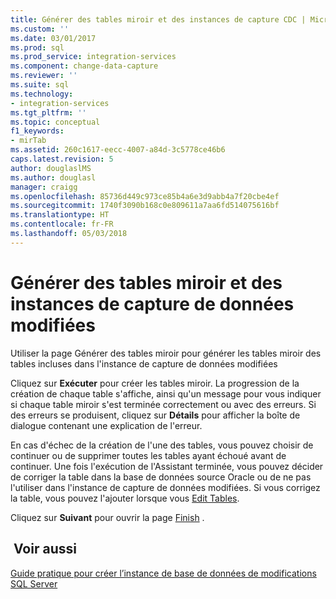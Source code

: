 ```yaml
---
title: Générer des tables miroir et des instances de capture CDC | Microsoft Docs
ms.custom: ''
ms.date: 03/01/2017
ms.prod: sql
ms.prod_service: integration-services
ms.component: change-data-capture
ms.reviewer: ''
ms.suite: sql
ms.technology:
- integration-services
ms.tgt_pltfrm: ''
ms.topic: conceptual
f1_keywords:
- mirTab
ms.assetid: 260c1617-eecc-4007-a84d-3c5778ce46b6
caps.latest.revision: 5
author: douglaslMS
ms.author: douglasl
manager: craigg
ms.openlocfilehash: 85736d449c973ce85b4a6e3d9abb4a7f20cbe4ef
ms.sourcegitcommit: 1740f3090b168c0e809611a7aa6fd514075616bf
ms.translationtype: HT
ms.contentlocale: fr-FR
ms.lasthandoff: 05/03/2018
---
```

# <a name="generate-mirror-tables-and-cdc-capture-instances"></a>Générer des tables miroir et des instances de capture de données modifiées
  Utiliser la page Générer des tables miroir pour générer les tables miroir des tables incluses dans l'instance de capture de données modifiées  
  
 Cliquez sur **Exécuter** pour créer les tables miroir. La progression de la création de chaque table s'affiche, ainsi qu'un message pour vous indiquer si chaque table miroir s'est terminée correctement ou avec des erreurs. Si des erreurs se produisent, cliquez sur **Détails** pour afficher la boîte de dialogue contenant une explication de l'erreur.  
  
 En cas d'échec de la création de l'une des tables, vous pouvez choisir de continuer ou de supprimer toutes les tables ayant échoué avant de continuer. Une fois l'exécution de l'Assistant terminée, vous pouvez décider de corriger la table dans la base de données source Oracle ou de ne pas l'utiliser dans l'instance de capture de données modifiées. Si vous corrigez la table, vous pouvez l'ajouter lorsque vous [Edit Tables](../../integration-services/change-data-capture/edit-tables.md).  
  
 Cliquez sur **Suivant** pour ouvrir la page [Finish](../../integration-services/change-data-capture/finish.md) .  
  
## <a name="see-also"></a> Voir aussi  
 [Guide pratique pour créer l’instance de base de données de modifications SQL Server](../../integration-services/change-data-capture/how-to-create-the-sql-server-change-database-instance.md)  
  
  
